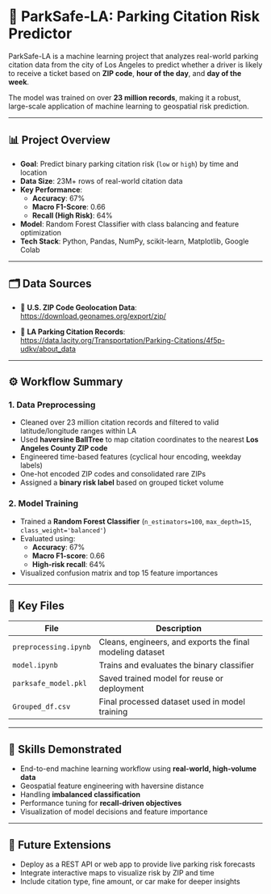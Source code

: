 # 🚗 ParkSafe-LA: Parking Citation Risk Predictor

ParkSafe-LA is a machine learning project that analyzes real-world parking citation data from the city of Los Angeles to predict whether a driver is likely to receive a ticket based on **ZIP code**, **hour of the day**, and **day of the week**.

The model was trained on over **23 million records**, making it a robust, large-scale application of machine learning to geospatial risk prediction.

---

## 📊 Project Overview

- **Goal**: Predict binary parking citation risk (`low` or `high`) by time and location
- **Data Size**: 23M+ rows of real-world citation data
- **Key Performance**:
  - **Accuracy**: 67%
  - **Macro F1-Score**: 0.66
  - **Recall (High Risk)**: 64%
- **Model**: Random Forest Classifier with class balancing and feature optimization
- **Tech Stack**: Python, Pandas, NumPy, scikit-learn, Matplotlib, Google Colab

---

## 🗂️ Data Sources

- 📍 **U.S. ZIP Code Geolocation Data**:  
  https://download.geonames.org/export/zip/

- 🚗 **LA Parking Citation Records**:  
  https://data.lacity.org/Transportation/Parking-Citations/4f5p-udkv/about_data

---

## ⚙️ Workflow Summary

### 1. Data Preprocessing
- Cleaned over 23 million citation records and filtered to valid latitude/longitude ranges within LA
- Used **haversine BallTree** to map citation coordinates to the nearest **Los Angeles County ZIP code**
- Engineered time-based features (cyclical hour encoding, weekday labels)
- One-hot encoded ZIP codes and consolidated rare ZIPs
- Assigned a **binary risk label** based on grouped ticket volume

### 2. Model Training
- Trained a **Random Forest Classifier** (`n_estimators=100`, `max_depth=15`, `class_weight='balanced'`)
- Evaluated using:
  - **Accuracy**: 67%
  - **Macro F1-score**: 0.66
  - **High-risk recall**: 64%
- Visualized confusion matrix and top 15 feature importances

---

## 📁 Key Files

| File | Description |
|------|-------------|
| `preprocessing.ipynb` | Cleans, engineers, and exports the final modeling dataset |
| `model.ipynb`         | Trains and evaluates the binary classifier |
| `parksafe_model.pkl`  | Saved trained model for reuse or deployment |
| `Grouped_df.csv`      | Final processed dataset used in model training |

---

## 🧠 Skills Demonstrated

- End-to-end machine learning workflow using **real-world, high-volume data**
- Geospatial feature engineering with haversine distance
- Handling **imbalanced classification**
- Performance tuning for **recall-driven objectives**
- Visualization of model decisions and feature importance

---

## 🚀 Future Extensions
- Deploy as a REST API or web app to provide live parking risk forecasts
- Integrate interactive maps to visualize risk by ZIP and time
- Include citation type, fine amount, or car make for deeper insights
